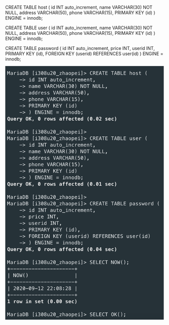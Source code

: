CREATE TABLE host (
id INT auto_increment,
name VARCHAR(30) NOT NULL,
address VARCHAR(50),
phone VARCHAR(15),
PRIMARY KEY (id)
) ENGINE = innodb;

CREATE TABLE user (
id INT auto_increment,
name VARCHAR(30) NOT NULL,
address VARCHAR(50),
phone VARCHAR(15),
PRIMARY KEY (id)
) ENGINE = innodb;

CREATE TABLE password (
id INT auto_increment,
price INT,
userid INT,
PRIMARY KEY (id),
FOREIGN KEY (userid) REFERENCES user(id)
) ENGINE = innodb;

![](itp-01/database.png)